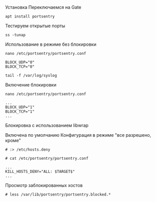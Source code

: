 Установка
Переключаемся на Gate
```
apt install portsentry
```
Тестируем открытые порты
```
ss -tunap
```
Использование в режиме без блокировки
```
nano /etc/portsentry/portsentry.conf
```
```
BLOCK_UDP="0"
BLOCK_TCP="0"
```
```
tail -f /var/log/syslog
```
Включение блокировки
```
nano /etc/portsentry/portsentry.conf
```
```
...
BLOCK_UDP="1"
BLOCK_TCP="1"
...
```
Блокировка с использованием libwrap

Включена по умолчанию
Конфигурация в режиме "все разрешено, кроме"
```
# :> /etc/hosts.deny
```
```
# cat /etc/portsentry/portsentry.conf
```
```
...
KILL_HOSTS_DENY="ALL: $TARGET$"
...
```
Просмотр заблокированных хостов
```
# less /var/lib/portsentry/portsentry.blocked.*
```
